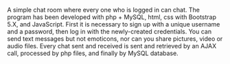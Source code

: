 A simple chat room where every one who is logged in can chat.
The program has been developed with php + MySQL, html, css with Bootstrap 5.X, and JavaScript.
First it is necessary to sign up with a unique username and a password, then log in with the newly-created credentials.
You can send text messages but not emoticons, nor can you share pictures, video or audio files.
Every chat sent and received is sent and retrieved by an AJAX call, processed by php files, and finally by MySQL database.
